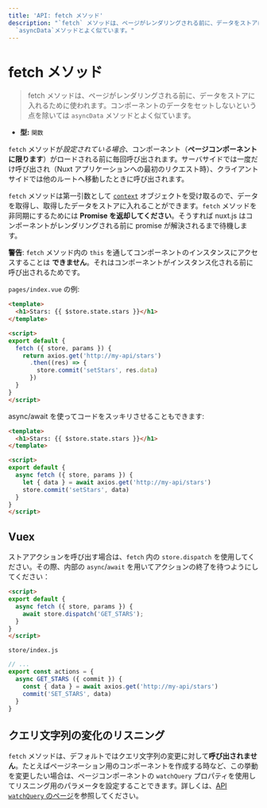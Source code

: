 ```yaml
---
title: 'API: fetch メソッド'
description: "`fetch` メソッドは、ページがレンダリングされる前に、データをストアに入れるために使われます。コンポーネントのデータをセットしないという点を除いては
  `asyncData`メソッドとよく似ています。"
---
```


# fetch メソッド

> fetch メソッドは、ページがレンダリングされる前に、データをストアに入れるために使われます。コンポーネントのデータをセットしないという点を除いては `asyncData` メソッドとよく似ています。

- **型:** `関数`

`fetch` メソッドが*設定されている場合*、コンポーネント（**ページコンポーネントに限ります**）がロードされる前に毎回呼び出されます。サーバサイドでは一度だけ呼び出され（Nuxt アプリケーションへの最初のリクエスト時）、クライアントサイドでは他のルートへ移動したときに呼び出されます。

`fetch` メソッドは第一引数として [ `context`](/api/context) オブジェクトを受け取るので、データを取得し、取得したデータをストアに入れることができます。`fetch` メソッドを非同期にするためには **Promise を返却してください**。そうすれば nuxt.js はコンポーネントがレンダリングされる前に promise が解決されるまで待機します。

<div class="Alert Alert--orange">

**警告**: `fetch` メソッド内の `this` を通してコンポーネントのインスタンスにアクセスすることは **できません**。それはコンポーネントがインスタンス化される前に呼び出されるためです。

</div>

`pages/index.vue` の例:

```html
<template>
  <h1>Stars: {{ $store.state.stars }}</h1>
</template>

<script>
export default {
  fetch ({ store, params }) {
    return axios.get('http://my-api/stars')
      .then((res) => {
        store.commit('setStars', res.data)
      })
  }
}
</script>
```

async/await を使ってコードをスッキリさせることもできます:

```html
<template>
  <h1>Stars: {{ $store.state.stars }}</h1>
</template>

<script>
export default {
  async fetch ({ store, params }) {
    let { data } = await axios.get('http://my-api/stars')
    store.commit('setStars', data)
  }
}
</script>
```

## Vuex

ストアアクションを呼び出す場合は、`fetch` 内の `store.dispatch` を使用してください。その際、内部の `async`/`await` を用いてアクションの終了を待つようにしてください：

```html
<script>
export default {
  async fetch ({ store, params }) {
    await store.dispatch('GET_STARS');
  }
}
</script>
```

`store/index.js`

```js
// ...
export const actions = {
  async GET_STARS ({ commit }) {
    const { data } = await axios.get('http://my-api/stars')
    commit('SET_STARS', data)
  }
}
```

## クエリ文字列の変化のリスニング

`fetch` メソッドは、デフォルトではクエリ文字列の変更に対して**呼び出されません**。たとえばページネーション用のコンポーネントを作成する時など、この挙動を変更したい場合は、ページコンポーネントの `watchQuery` プロパティを使用してリスニング用のパラメータを設定することできます。詳しくは、<a href="/api/pages-watchquery" data-md-type="link">API `watchQuery` のページ</a>を参照してください。
